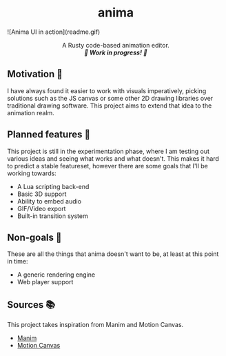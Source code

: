 <h1 align="center">anima</h1>
![Anima UI in action](readme.gif)
<p align="center">A Rusty code-based animation editor.<br>
<i><b>🚧 Work in progress! 🚧</i></b>
</p>

## Motivation 🙌
I have always found it easier to work with visuals imperatively, picking solutions such as the JS canvas or some other 2D drawing libraries over traditional drawing software. This project aims to extend that idea to the animation realm.

## Planned features 🚀
This project is still in the experimentation phase, where I am testing out various ideas and seeing what works and what doesn't. This makes it hard to predict a stable featureset, however there are some goals that I'll be working towards:
- A Lua scripting back-end
- Basic 3D support
- Ability to embed audio
- GIF/Video export
- Built-in transition system

## Non-goals 🚀
These are all the things that anima doesn't want to be, at least at this point in time:
- A generic rendering engine
- Web player support

## Sources 📚
This project takes inspiration from Manim and Motion Canvas.
- [Manim](https://www.manim.community)
- [Motion Canvas](https://motioncanvas.io)